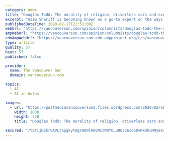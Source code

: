 ```yaml
---
category: news
title: "Douglas Todd: The morality of religion, driverless cars and everything else"
excerpt: "Azim Shariff is becoming known as a go-to expert on the ways morality relates to religion, driverless cars, IQs, organ transplants, artificial intelligence and how we view people who are “busy.”"
publishedDateTime: 2020-02-17T21:51:00Z
webUrl: "https://vancouversun.com/opinion/columnists/douglas-todd-the-morality-of-religion-driverless-cars-and-everything-else"
ampWebUrl: "https://vancouversun.com/opinion/columnists/douglas-todd-the-morality-of-religion-driverless-cars-and-everything-else/amp"
cdnAmpWebUrl: "https://vancouversun-com.cdn.ampproject.org/c/s/vancouversun.com/opinion/columnists/douglas-todd-the-morality-of-religion-driverless-cars-and-everything-else/amp"
type: article
quality: 57
heat: 57
published: false

provider:
  name: The Vancouver Sun
  domain: vancouversun.com

topics:
  - AI
  - AI in Autos

images:
  - url: "https://postmediavancouversun2.files.wordpress.com/2020/02/abel_7020_254517117-w.jpg"
    width: 1000
    height: 750
    title: "Douglas Todd: The morality of religion, driverless cars and everything else"

secured: "/YEtijNSkr0AVLtapgkytAgY0DNl96GMItWOYOLu0Q33eiob0vKkmkuMMy8ks/d8ior6cwjk/h9+nmCo4JturmxiZ9xh/56298yhWdit3zE4KDxGIAU/nEhX/HHomrIRnaD1z7JEG0+P+wI35928kmFjLne0Ey8je2Hyq46epq59GTl8t/4DNzrOKSdQ6+6QSL+G5zHjuH0y2FQ2D7j6EOg3hjWFMaOQpwvsi2QmjB4HbF5IezOoBr0EEF6+h83bHrEnpY/mpCCNJFPTbuntqMHBoCUYXKrPhk0Ajprthj7Ze6uglGaoho5pfCdZAkDBGSwDVDk1BrARquKPaW93BiX/FvmBGnAurcxpHNyDSRIcT94s5mrlP0q8aKmAuqWDRFKxCIa7U4tnem5WuLBSr6blKhzg5bLX4ErduraKdDpeK3SLVn4D3S/LeG1/rhKVuacS7xng/ZXzAhNTdlsTqjoJmLL8M9NoMroAqOczcxc=;xf069VNefpvkOUkXgC1Czg=="
---
```


